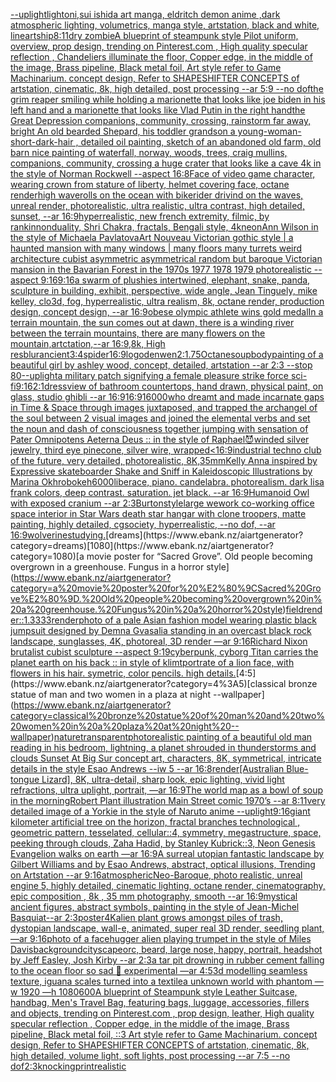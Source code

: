 [--uplight](https://www.ebank.nz/aiartgenerator?category=--uplight)[light](https://www.ebank.nz/aiartgenerator?category=light)[oni,sui ishida art manga, eldritch demon anime ,dark atmospheric lighting, volumetrics, manga style, artstation, black and white, lineart](https://www.ebank.nz/aiartgenerator?category=oni%2Csui%20ishida%20art%20manga%2C%20eldritch%20demon%20anime%20%2Cdark%20atmospheric%20lighting%2C%20volumetrics%2C%20manga%20style%2C%20artstation%2C%20black%20and%20white%2C%20lineart)[ship](https://www.ebank.nz/aiartgenerator?category=ship)[8:11](https://www.ebank.nz/aiartgenerator?category=8%3A11)[dry zombie](https://www.ebank.nz/aiartgenerator?category=dry%20zombie)[A blueprint of steampunk style Pilot uniform,  overview, prop design,  trending on Pinterest.com  , High quality specular reflection ,  Chandeliers illuminate the floor, Copper  edge, in the middle of the image, Brass pipeline,  Black metal foil,  Art style refer to Game Machinarium.  concept design, Refer to SHAPESHIFTER CONCEPTS  of artstation, cinematic,  8k, high detailed,  post processing    --ar 5:9   --no dof](https://www.ebank.nz/aiartgenerator?category=A%20blueprint%20of%20steampunk%20style%20Pilot%20uniform%2C%20%20overview%2C%20prop%20design%2C%20%20trending%20on%20Pinterest.com%20%20%2C%20High%20quality%20specular%20reflection%20%2C%20%20Chandeliers%20illuminate%20the%20floor%2C%20Copper%20%20edge%2C%20in%20the%20middle%20of%20the%20image%2C%20Brass%20pipeline%2C%20%20Black%20metal%20foil%2C%20%20Art%20style%20refer%20to%20Game%20Machinarium.%20%20concept%20design%2C%20Refer%20to%20SHAPESHIFTER%20CONCEPTS%20%20of%20artstation%2C%20cinematic%2C%20%208k%2C%20high%20detailed%2C%20%20post%20processing%20%20%20%20--ar%205%3A9%20%20%20--no%20dof)[the grim reaper smiling while holding a marionette that looks like joe biden in his left hand and a marionette that looks like Vlad Putin in the right hand](https://www.ebank.nz/aiartgenerator?category=the%20grim%20reaper%20smiling%20while%20holding%20a%20marionette%20that%20looks%20like%20joe%20biden%20in%20his%20left%20hand%20and%20a%20marionette%20that%20looks%20like%20Vlad%20Putin%20in%20the%20right%20hand)[the Great Depression  companions, community, crossing, rainstorm far away, bright An old bearded Shepard, his toddler grandson a young-woman-short-dark-hair , detailed oil painting, sketch of an abandoned old farm, old barn nice painting of waterfall, norway, woods, trees, craig mullins,  companions, community, crossing a huge crater that looks like a cave 4k in the style of Norman Rockwell --aspect 16:8](https://www.ebank.nz/aiartgenerator?category=the%20Great%20Depression%20%20companions%2C%20community%2C%20crossing%2C%20rainstorm%20far%20away%2C%20bright%20An%20old%20bearded%20Shepard%2C%20his%20toddler%20grandson%20a%20young-woman-short-dark-hair%20%2C%20detailed%20oil%20painting%2C%20sketch%20of%20an%20abandoned%20old%20farm%2C%20old%20barn%20nice%20painting%20of%20waterfall%2C%20norway%2C%20woods%2C%20trees%2C%20craig%20mullins%2C%20%20companions%2C%20community%2C%20crossing%20a%20huge%20crater%20that%20looks%20like%20a%20cave%204k%20in%20the%20style%20of%20Norman%20Rockwell%20--aspect%2016%3A8)[Face of video game character, wearing crown from stature of liberty, helmet covering face, octane render](https://www.ebank.nz/aiartgenerator?category=Face%20of%20video%20game%20character%2C%20wearing%20crown%20from%20stature%20of%20liberty%2C%20helmet%20covering%20face%2C%20octane%20render)[high waverolls on the ocean with bikerider drivind on the waves, unreal render, photorealistic, ultra realistic, ultra contrast, high detailed, sunset, --ar 16:9](https://www.ebank.nz/aiartgenerator?category=high%20waverolls%20on%20the%20ocean%20with%20bikerider%20drivind%20on%20the%20waves%2C%20unreal%20render%2C%20photorealistic%2C%20ultra%20realistic%2C%20ultra%20contrast%2C%20high%20detailed%2C%20sunset%2C%20--ar%2016%3A9)[hyperrealistic, new french extremity, filmic, by rankin](https://www.ebank.nz/aiartgenerator?category=hyperrealistic%2C%20new%20french%20extremity%2C%20filmic%2C%20by%20rankin)[nonduality, Shri Chakra, fractals, Bengali style, 4k](https://www.ebank.nz/aiartgenerator?category=nonduality%2C%20Shri%20Chakra%2C%20fractals%2C%20Bengali%20style%2C%204k)[neon](https://www.ebank.nz/aiartgenerator?category=neon)[Ann Wilson in the style of Michaela Pavlatova](https://www.ebank.nz/aiartgenerator?category=Ann%20Wilson%20in%20the%20style%20of%20Michaela%20Pavlatova)[Art Nouveau Victorian gothic style | a haunted mansion  with many windows | many floors many turrets weird architecture cubist asymmetric asymmetrical random but baroque Victorian mansion in the Bavarian Forest  in the 1970s 1977 1978 1979 photorealistic --aspect 9:16](https://www.ebank.nz/aiartgenerator?category=Art%20Nouveau%20Victorian%20gothic%20style%20%7C%20a%20haunted%20mansion%20%20with%20many%20windows%20%7C%20many%20floors%20many%20turrets%20weird%20architecture%20cubist%20asymmetric%20asymmetrical%20random%20but%20baroque%20Victorian%20mansion%20in%20the%20Bavarian%20Forest%20%20in%20the%201970s%201977%201978%201979%20photorealistic%20--aspect%209%3A16)[9:16](https://www.ebank.nz/aiartgenerator?category=9%3A16)[a swarm of plushies intertwined, elephant, snake, panda, sculpture in building, exhibit, perspective, wide angle, Jean Tinguely, mike kelley, clo3d, fog, hyperrealistic, ultra realism, 8k, octane render, production design, concept design, --ar 16:9](https://www.ebank.nz/aiartgenerator?category=a%20swarm%20of%20plushies%20intertwined%2C%20elephant%2C%20snake%2C%20panda%2C%20sculpture%20in%20building%2C%20exhibit%2C%20perspective%2C%20wide%20angle%2C%20Jean%20Tinguely%2C%20mike%20kelley%2C%20clo3d%2C%20fog%2C%20hyperrealistic%2C%20ultra%20realism%2C%208k%2C%20octane%20render%2C%20production%20design%2C%20concept%20design%2C%20--ar%2016%3A9)[obese olympic athlete wins gold medal](https://www.ebank.nz/aiartgenerator?category=obese%20olympic%20athlete%20wins%20gold%20medal)[In a terrain mountain, the sun comes out at dawn, there is a winding river between the terrain mountains, there are many flowers on the mountain,artctation,--ar 16:9,8k, High res](https://www.ebank.nz/aiartgenerator?category=In%20a%20terrain%20mountain%2C%20the%20sun%20comes%20out%20at%20dawn%2C%20there%20is%20a%20winding%20river%20between%20the%20terrain%20mountains%2C%20there%20are%20many%20flowers%20on%20the%20mountain%2Cartctation%2C--ar%2016%3A9%2C8k%2C%20High%20res)[blur](https://www.ebank.nz/aiartgenerator?category=blur)[ancient](https://www.ebank.nz/aiartgenerator?category=ancient)[3:4](https://www.ebank.nz/aiartgenerator?category=3%3A4)[spider](https://www.ebank.nz/aiartgenerator?category=spider)[16:9](https://www.ebank.nz/aiartgenerator?category=16%3A9)[logo](https://www.ebank.nz/aiartgenerator?category=logo)[denwen](https://www.ebank.nz/aiartgenerator?category=denwen)[2:1](https://www.ebank.nz/aiartgenerator?category=2%3A1)[.75](https://www.ebank.nz/aiartgenerator?category=.75)[Octane](https://www.ebank.nz/aiartgenerator?category=Octane)[soup](https://www.ebank.nz/aiartgenerator?category=soup)[body](https://www.ebank.nz/aiartgenerator?category=body)[painting of a beautiful girl by ashley wood, concept, detailed, artstation --ar 2:3 --stop 80](https://www.ebank.nz/aiartgenerator?category=painting%20of%20a%20beautiful%20girl%20by%20ashley%20wood%2C%20concept%2C%20detailed%2C%20artstation%20--ar%202%3A3%20--stop%2080)[--uplight](https://www.ebank.nz/aiartgenerator?category=--uplight)[a military patch signifying a female pleasure strike force sci-fi](https://www.ebank.nz/aiartgenerator?category=a%20military%20patch%20signifying%20a%20female%20pleasure%20strike%20force%20sci-fi)[9:16](https://www.ebank.nz/aiartgenerator?category=9%3A16)[2:1](https://www.ebank.nz/aiartgenerator?category=2%3A1)[dress](https://www.ebank.nz/aiartgenerator?category=dress)[view of bathroom countertops, hand drawn, physical paint, on glass, studio ghibli --ar 16:9](https://www.ebank.nz/aiartgenerator?category=view%20of%20bathroom%20countertops%2C%20hand%20drawn%2C%20physical%20paint%2C%20on%20glass%2C%20studio%20ghibli%20--ar%2016%3A9)[16:9](https://www.ebank.nz/aiartgenerator?category=16%3A9)[16000](https://www.ebank.nz/aiartgenerator?category=16000)[who dreamt and made incarnate gaps in Time & Space through images juxtaposed, and trapped the archangel of the soul between 2 visual images and joined the elemental verbs and set the noun and dash of consciousness together jumping with sensation of Pater Omnipotens Aeterna Deus :: in the style of Raphael](https://www.ebank.nz/aiartgenerator?category=who%20dreamt%20and%20made%20incarnate%20gaps%20in%20Time%20%26%20Space%20through%20images%20juxtaposed%2C%20and%20trapped%20the%20archangel%20of%20the%20soul%20between%202%20visual%20images%20and%20joined%20the%20elemental%20verbs%20and%20set%20the%20noun%20and%20dash%20of%20consciousness%20together%20jumping%20with%20sensation%20of%20Pater%20Omnipotens%20Aeterna%20Deus%20%3A%3A%20in%20the%20style%20of%20Raphael)[😈](https://www.ebank.nz/aiartgenerator?category=%F0%9F%98%88)[winded silver jewelry, third eye pinecone, silver wire, wrapped](https://www.ebank.nz/aiartgenerator?category=winded%20silver%20jewelry%2C%20third%20eye%20pinecone%2C%20silver%20wire%2C%20wrapped)[<16:9](https://www.ebank.nz/aiartgenerator?category=%3C16%3A9)[industrial techno club of the future, very detailed, photorealistic, 8K,](https://www.ebank.nz/aiartgenerator?category=industrial%20techno%20club%20of%20the%20future%2C%20very%20detailed%2C%20photorealistic%2C%208K%2C)[35mm](https://www.ebank.nz/aiartgenerator?category=35mm)[Kelly Anna inspired by Expressive skateboarder Shake and Sniff in Kaleidoscopic Illustrations by Marina Okhro](https://www.ebank.nz/aiartgenerator?category=Kelly%20Anna%20inspired%20by%20Expressive%20skateboarder%20Shake%20and%20Sniff%20in%20Kaleidoscopic%20Illustrations%20by%20Marina%20Okhro)[bokeh](https://www.ebank.nz/aiartgenerator?category=bokeh)[6000](https://www.ebank.nz/aiartgenerator?category=6000)[liberace, piano. candelabra. photorealism. dark lisa frank colors, deep contrast. saturation. jet black. --ar 16:9](https://www.ebank.nz/aiartgenerator?category=liberace%2C%20piano.%20candelabra.%20photorealism.%20dark%20lisa%20frank%20colors%2C%20deep%20contrast.%20saturation.%20jet%20black.%20--ar%2016%3A9)[Humanoid Owl with exposed cranium --ar 2:3](https://www.ebank.nz/aiartgenerator?category=Humanoid%20Owl%20with%20exposed%20cranium%20--ar%202%3A3)[Burton](https://www.ebank.nz/aiartgenerator?category=Burton)[style](https://www.ebank.nz/aiartgenerator?category=style)[large wework co-working office space interior in Star Wars death star  hangar with clone troopers, matte painting, highly detailed, cgsociety, hyperrealistic, --no dof, --ar 16:9](https://www.ebank.nz/aiartgenerator?category=large%20wework%20co-working%20office%20space%20interior%20in%20Star%20Wars%20death%20star%20%20hangar%20with%20clone%20troopers%2C%20matte%20painting%2C%20highly%20detailed%2C%20cgsociety%2C%20hyperrealistic%2C%20--no%20dof%2C%20--ar%2016%3A9)[wolverine](https://www.ebank.nz/aiartgenerator?category=wolverine)[studying.](https://www.ebank.nz/aiartgenerator?category=studying.)[dreams](https://www.ebank.nz/aiartgenerator?category=dreams)[1080](https://www.ebank.nz/aiartgenerator?category=1080)[a movie poster for “Sacred Grove”. Old people becoming overgrown in a greenhouse. Fungus in a horror style](https://www.ebank.nz/aiartgenerator?category=a%20movie%20poster%20for%20%E2%80%9CSacred%20Grove%E2%80%9D.%20Old%20people%20becoming%20overgrown%20in%20a%20greenhouse.%20Fungus%20in%20a%20horror%20style)[field](https://www.ebank.nz/aiartgenerator?category=field)[render::1.3333](https://www.ebank.nz/aiartgenerator?category=render%3A%3A1.3333)[render](https://www.ebank.nz/aiartgenerator?category=render)[photo of a pale Asian fashion model wearing plastic black jumpsuit designed by Demna Gvasalia standing in an overcast black rock landscape, sunglasses, 4K, photoreal, 3D render —ar 9:16](https://www.ebank.nz/aiartgenerator?category=photo%20of%20a%20pale%20Asian%20fashion%20model%20wearing%20plastic%20black%20jumpsuit%20designed%20by%20Demna%20Gvasalia%20standing%20in%20an%20overcast%20black%20rock%20landscape%2C%20sunglasses%2C%204K%2C%20photoreal%2C%203D%20render%20%E2%80%94ar%209%3A16)[Richard Nixon  brutalist cubist sculpture --aspect 9:19](https://www.ebank.nz/aiartgenerator?category=Richard%20Nixon%20%20brutalist%20cubist%20sculpture%20--aspect%209%3A19)[cyberpunk, cyborg Titan carries the planet earth on his back :: in style of klimt](https://www.ebank.nz/aiartgenerator?category=cyberpunk%2C%20cyborg%20Titan%20carries%20the%20planet%20earth%20on%20his%20back%20%3A%3A%20in%20style%20of%20klimt)[portrate of a lion face, with flowers in his hair. symetric, color pencils. high details.](https://www.ebank.nz/aiartgenerator?category=portrate%20of%20a%20lion%20face%2C%20with%20flowers%20in%20his%20hair.%20symetric%2C%20color%20pencils.%20high%20details.)[4:5](https://www.ebank.nz/aiartgenerator?category=4%3A5)[classical bronze statue of man and two women in a plaza at night --wallpaper](https://www.ebank.nz/aiartgenerator?category=classical%20bronze%20statue%20of%20man%20and%20two%20women%20in%20a%20plaza%20at%20night%20--wallpaper)[nature](https://www.ebank.nz/aiartgenerator?category=nature)[transparent](https://www.ebank.nz/aiartgenerator?category=transparent)[photorealistic painting of a beautiful old man reading in his bedroom,  lightning, a planet shrouded in thunderstorms and clouds Sunset At Big Sur concept art, characters, 8K, symmetrical, intricate details in the style Esao Andrews --iw 5 --ar 16:8](https://www.ebank.nz/aiartgenerator?category=photorealistic%20painting%20of%20a%20beautiful%20old%20man%20reading%20in%20his%20bedroom%2C%20%20lightning%2C%20a%20planet%20shrouded%20in%20thunderstorms%20and%20clouds%20Sunset%20At%20Big%20Sur%20concept%20art%2C%20characters%2C%208K%2C%20symmetrical%2C%20intricate%20details%20in%20the%20style%20Esao%20Andrews%20--iw%205%20--ar%2016%3A8)[render](https://www.ebank.nz/aiartgenerator?category=render)[[Australian Blue-tongue Lizard], 8K, ultra-detail, sharp look, epic lighting, vivid light refractions, ultra uplight, portrait, —ar 16:9](https://www.ebank.nz/aiartgenerator?category=%5BAustralian%20Blue-tongue%20Lizard%5D%2C%208K%2C%20ultra-detail%2C%20sharp%20look%2C%20epic%20lighting%2C%20vivid%20light%20refractions%2C%20ultra%20uplight%2C%20portrait%2C%20%E2%80%94ar%2016%3A9)[The world map as a bowl of soup in the morning](https://www.ebank.nz/aiartgenerator?category=The%20world%20map%20as%20a%20bowl%20of%20soup%20in%20the%20morning)[Robert Plant illustration Main Street comic 1970’s --ar 8:11](https://www.ebank.nz/aiartgenerator?category=Robert%20Plant%20illustration%20Main%20Street%20comic%201970%E2%80%99s%20--ar%208%3A11)[very detailed image of a Yorkie in the style of Naruto anime --uplight](https://www.ebank.nz/aiartgenerator?category=very%20detailed%20image%20of%20a%20Yorkie%20in%20the%20style%20of%20Naruto%20anime%20--uplight)[9:16](https://www.ebank.nz/aiartgenerator?category=9%3A16)[giant kilometer artificial tree on the horizon, fractal branches technological , geometric pattern, tesselated, cellular::4, symmetry, megastructure, space, peeking through clouds, Zaha Hadid, by Stanley Kubrick::3, Neon Genesis Evangelion walks on earth —ar 16:9](https://www.ebank.nz/aiartgenerator?category=giant%20kilometer%20artificial%20tree%20on%20the%20horizon%2C%20fractal%20branches%20technological%20%2C%20geometric%20pattern%2C%20tesselated%2C%20cellular%3A%3A4%2C%20symmetry%2C%20megastructure%2C%20space%2C%20peeking%20through%20clouds%2C%20Zaha%20Hadid%2C%20by%20Stanley%20Kubrick%3A%3A3%2C%20Neon%20Genesis%20Evangelion%20walks%20on%20earth%20%E2%80%94ar%2016%3A9)[A surreal utopian fantastic landscape by Gilbert Williams and by Esao Andrews, abstract, optical illusions, Trending on Artstation --ar 9:16](https://www.ebank.nz/aiartgenerator?category=A%20surreal%20utopian%20fantastic%20landscape%20by%20Gilbert%20Williams%20and%20by%20Esao%20Andrews%2C%20abstract%2C%20optical%20illusions%2C%20Trending%20on%20Artstation%20--ar%209%3A16)[atmospheric](https://www.ebank.nz/aiartgenerator?category=atmospheric)[Neo-Baroque, photo realistic, unreal engine 5, highly detailed, cinematic lighting, octane render, cinematography, epic composition , 8k , 35 mm photography, smooth --ar 16:9](https://www.ebank.nz/aiartgenerator?category=Neo-Baroque%2C%20photo%20realistic%2C%20unreal%20engine%205%2C%20highly%20detailed%2C%20cinematic%20lighting%2C%20octane%20render%2C%20cinematography%2C%20epic%20composition%20%2C%208k%20%2C%2035%20mm%20photography%2C%20smooth%20--ar%2016%3A9)[](https://www.ebank.nz/aiartgenerator?category=)[mystical ancient figures, abstract symbols, painting in the style of Jean-Michel Basquiat--ar 2:3](https://www.ebank.nz/aiartgenerator?category=mystical%20ancient%20figures%2C%20abstract%20symbols%2C%20painting%20in%20the%20style%20of%20Jean-Michel%20Basquiat--ar%202%3A3)[poster](https://www.ebank.nz/aiartgenerator?category=poster)[4K](https://www.ebank.nz/aiartgenerator?category=4K)[alien plant grows amongst piles of trash, dystopian landscape, wall-e, animated, super real 3D render, seedling plant, —ar 9:16](https://www.ebank.nz/aiartgenerator?category=alien%20plant%20grows%20amongst%20piles%20of%20trash%2C%20dystopian%20landscape%2C%20wall-e%2C%20animated%2C%20super%20real%203D%20render%2C%20seedling%20plant%2C%20%E2%80%94ar%209%3A16)[photo of a facehugger alien playing trumpet in the style of Miles Davis](https://www.ebank.nz/aiartgenerator?category=photo%20of%20a%20facehugger%20alien%20playing%20trumpet%20in%20the%20style%20of%20Miles%20Davis)[background](https://www.ebank.nz/aiartgenerator?category=background)[cityscape](https://www.ebank.nz/aiartgenerator?category=cityscape)[orc, beard, large nose, happy, portrait, headshot by Jeff Easley, Josh Kirby --ar 2:3](https://www.ebank.nz/aiartgenerator?category=orc%2C%20beard%2C%20large%20nose%2C%20happy%2C%20portrait%2C%20headshot%20by%20Jeff%20Easley%2C%20Josh%20Kirby%20--ar%202%3A3)[a tar pit drowning in rubber cement falling to the ocean floor so sad 🖤 experimental —ar 4:5](https://www.ebank.nz/aiartgenerator?category=a%20tar%20pit%20drowning%20in%20rubber%20cement%20falling%20to%20the%20ocean%20floor%20so%20sad%20%F0%9F%96%A4%20experimental%20%E2%80%94ar%204%3A5)[3d modelling seamless texture, iguana scales turned into a textile](https://www.ebank.nz/aiartgenerator?category=3d%20modelling%20seamless%20texture%2C%20iguana%20scales%20turned%20into%20a%20textile)[a unknown world with phantom —w 1920 —h 1080](https://www.ebank.nz/aiartgenerator?category=a%20unknown%20world%20with%20phantom%20%E2%80%94w%201920%20%E2%80%94h%201080)[600](https://www.ebank.nz/aiartgenerator?category=600)[A blueprint of Steampunk style Leather Suitcase,  handbag, Men's Travel Bag, featuring bags, luggage, accessories, fillers and objects,  trending on Pinterest.com  , prop design, leather, High quality specular reflection , Copper  edge, in the middle of the image, Brass pipeline,  Black metal foil,  ::3  Art style refer to Game Machinarium.  concept design, Refer to SHAPESHIFTER CONCEPTS  of artstation, cinematic,  8k, high detailed,  volume light,  soft lights,  post processing    --ar 7:5   --no dof](https://www.ebank.nz/aiartgenerator?category=A%20blueprint%20of%20Steampunk%20style%20Leather%20Suitcase%2C%20%20handbag%2C%20Men%27s%20Travel%20Bag%2C%20featuring%20bags%2C%20luggage%2C%20accessories%2C%20fillers%20and%20objects%2C%20%20trending%20on%20Pinterest.com%20%20%2C%20prop%20design%2C%20leather%2C%20High%20quality%20specular%20reflection%20%2C%20Copper%20%20edge%2C%20in%20the%20middle%20of%20the%20image%2C%20Brass%20pipeline%2C%20%20Black%20metal%20foil%2C%20%20%3A%3A3%20%20Art%20style%20refer%20to%20Game%20Machinarium.%20%20concept%20design%2C%20Refer%20to%20SHAPESHIFTER%20CONCEPTS%20%20of%20artstation%2C%20cinematic%2C%20%208k%2C%20high%20detailed%2C%20%20volume%20light%2C%20%20soft%20lights%2C%20%20post%20processing%20%20%20%20--ar%207%3A5%20%20%20--no%20dof)[2:3](https://www.ebank.nz/aiartgenerator?category=2%3A3)[knocking](https://www.ebank.nz/aiartgenerator?category=knocking)[print](https://www.ebank.nz/aiartgenerator?category=print)[realistic](https://www.ebank.nz/aiartgenerator?category=realistic)